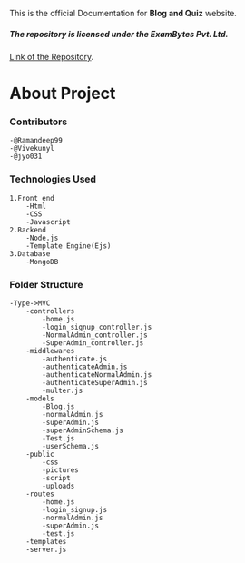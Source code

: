 This is the official Documentation for **Blog and Quiz** website.
##### The repository is licensed under the **ExamBytes Pvt. Ltd.**
[Link of the Repository](https://github.com/exambyte/BlogNquiz).

# About Project
### Contributors
    -@Ramandeep99
    -@Vivekunyl
    -@jyo031
### Technologies Used 
    1.Front end
        -Html
        -CSS
        -Javascript
    2.Backend
        -Node.js
        -Template Engine(Ejs)
    3.Database
        -MongoDB
### Folder Structure
    -Type->MVC
        -controllers
            -home.js
            -login_signup_controller.js
            -NormalAdmin_controller.js
            -SuperAdmin_controller.js
        -middlewares
            -authenticate.js
            -authenticateAdmin.js
            -authenticateNormalAdmin.js
            -authenticateSuperAdmin.js
            -multer.js
        -models
            -Blog.js
            -normalAdmin.js
            -superAdmin.js
            -superAdminSchema.js
            -Test.js
            -userSchema.js
        -public
            -css
            -pictures
            -script
            -uploads
        -routes
            -home.js
            -login_signup.js
            -normalAdmin.js
            -superAdmin.js
            -test.js
        -templates
        -server.js
